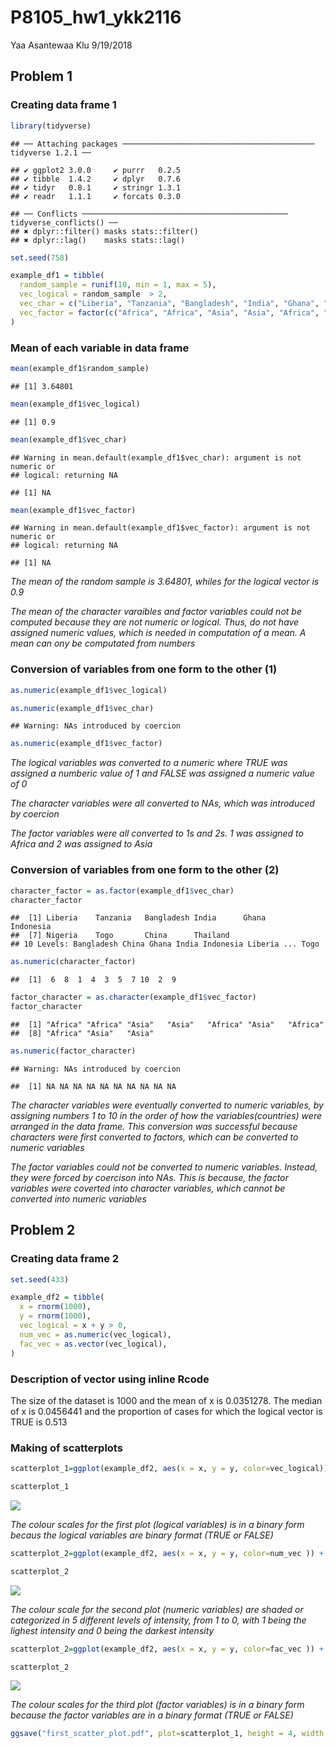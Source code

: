 P8105\_hw1\_ykk2116
================
Yaa Asantewaa Klu
9/19/2018

## Problem 1

### Creating data frame 1

``` r
library(tidyverse)
```

    ## ── Attaching packages ─────────────────────────────────────────── tidyverse 1.2.1 ──

    ## ✔ ggplot2 3.0.0     ✔ purrr   0.2.5
    ## ✔ tibble  1.4.2     ✔ dplyr   0.7.6
    ## ✔ tidyr   0.8.1     ✔ stringr 1.3.1
    ## ✔ readr   1.1.1     ✔ forcats 0.3.0

    ## ── Conflicts ────────────────────────────────────────────── tidyverse_conflicts() ──
    ## ✖ dplyr::filter() masks stats::filter()
    ## ✖ dplyr::lag()    masks stats::lag()

``` r
set.seed(758)

example_df1 = tibble(
  random_sample = runif(10, min = 1, max = 5),
  vec_logical = random_sample  > 2,
  vec_char = c("Liberia", "Tanzania", "Bangladesh", "India", "Ghana", "Indonesia","Nigeria", "Togo", "China", "Thailand"),
  vec_factor = factor(c("Africa", "Africa", "Asia", "Asia", "Africa", "Asia", "Africa", "Africa", "Asia", "Asia"))
)
```

### Mean of each variable in data frame

``` r
mean(example_df1$random_sample)
```

    ## [1] 3.64801

``` r
mean(example_df1$vec_logical)
```

    ## [1] 0.9

``` r
mean(example_df1$vec_char)
```

    ## Warning in mean.default(example_df1$vec_char): argument is not numeric or
    ## logical: returning NA

    ## [1] NA

``` r
mean(example_df1$vec_factor)
```

    ## Warning in mean.default(example_df1$vec_factor): argument is not numeric or
    ## logical: returning NA

    ## [1] NA

*The mean of the random sample is 3.64801, whiles for the logical vector
is 0.9*

*The mean of the character varaibles and factor variables could not be
computed because they are not numeric or logical. Thus, do not have
assigned numeric values, which is needed in computation of a mean. A
mean can ony be computated from numbers*

### Conversion of variables from one form to the other (1)

``` r
as.numeric(example_df1$vec_logical)

as.numeric(example_df1$vec_char)
```

    ## Warning: NAs introduced by coercion

``` r
as.numeric(example_df1$vec_factor)
```

*The logical variables was converted to a numeric where TRUE was
assigned a numberic value of 1 and FALSE was assigned a numeric value of
0*

*The character variables were all converted to NAs, which was introduced
by coercion*

*The factor variables were all converted to 1s and 2s. 1 was assigned to
Africa and 2 was assigned to Asia*

### Conversion of variables from one form to the other (2)

``` r
character_factor = as.factor(example_df1$vec_char)
character_factor
```

    ##  [1] Liberia    Tanzania   Bangladesh India      Ghana      Indonesia 
    ##  [7] Nigeria    Togo       China      Thailand  
    ## 10 Levels: Bangladesh China Ghana India Indonesia Liberia ... Togo

``` r
as.numeric(character_factor)
```

    ##  [1]  6  8  1  4  3  5  7 10  2  9

``` r
factor_character = as.character(example_df1$vec_factor)
factor_character
```

    ##  [1] "Africa" "Africa" "Asia"   "Asia"   "Africa" "Asia"   "Africa"
    ##  [8] "Africa" "Asia"   "Asia"

``` r
as.numeric(factor_character)
```

    ## Warning: NAs introduced by coercion

    ##  [1] NA NA NA NA NA NA NA NA NA NA

*The character variables were eventually converted to numeric variables,
by assigning numbers 1 to 10 in the order of how the
variables(countries) were arranged in the data frame. This conversion
was successful because characters were first converted to factors, which
can be converted to numeric variables*

*The factor variables could not be converted to numeric variables.
Instead, they were forced by coercison into NAs. This is because, the
factor variables were coverted into character variables, which cannot be
converted into numeric variables*

## Problem 2

### Creating data frame 2

``` r
set.seed(433)

example_df2 = tibble(
  x = rnorm(1000),
  y = rnorm(1000),
  vec_logical = x + y > 0,
  num_vec = as.numeric(vec_logical),
  fac_vec = as.vector(vec_logical),  
)
```

### Description of vector using inline Rcode

The size of the dataset is 1000 and the mean of x is 0.0351278. The
median of x is 0.0456441 and the proportion of cases for which the
logical vector is TRUE is
0.513

### Making of scatterplots

``` r
scatterplot_1=ggplot(example_df2, aes(x = x, y = y, color=vec_logical)) + geom_point()

scatterplot_1
```

![](p8105_hw1_ykk2116_files/figure-gfm/unnamed-chunk-6-1.png)<!-- -->

*The colour scales for the first plot (logical variables) is in a binary
form becaus the logical variables are binary format (TRUE or
FALSE)*

``` r
scatterplot_2=ggplot(example_df2, aes(x = x, y = y, color=num_vec )) + geom_point()

scatterplot_2
```

![](p8105_hw1_ykk2116_files/figure-gfm/unnamed-chunk-7-1.png)<!-- -->

*The colour scale for the second plot (numeric variables) are shaded or
categorized in 5 different levels of intensity, from 1 to 0, with 1
being the lighest intensity and 0 being the darkest
intensity*

``` r
scatterplot_2=ggplot(example_df2, aes(x = x, y = y, color=fac_vec )) + geom_point()

scatterplot_2
```

![](p8105_hw1_ykk2116_files/figure-gfm/unnamed-chunk-8-1.png)<!-- -->

*The colour scales for the third plot (factor variables) is in a binary
form because the factor variables are in a binary format (TRUE or
FALSE)*

``` r
ggsave("first_scatter_plot.pdf", plot=scatterplot_1, height = 4, width = 6)
```
